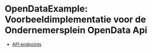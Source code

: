 # OpenDataExample: Voorbeeldimplementatie voor de Ondernemersplein OpenData Api

* [API endpoints](https://opendata.ondernemersplein.nl/api/help)